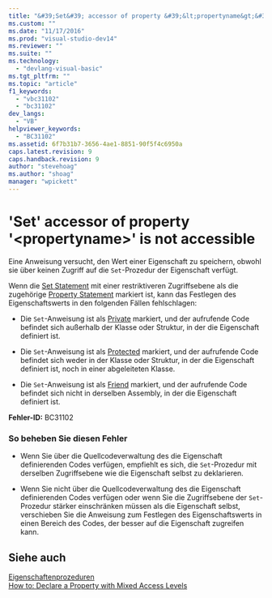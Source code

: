 ```yaml
---
title: "&#39;Set&#39; accessor of property &#39;&lt;propertyname&gt;&#39; is not accessible | Microsoft Docs"
ms.custom: ""
ms.date: "11/17/2016"
ms.prod: "visual-studio-dev14"
ms.reviewer: ""
ms.suite: ""
ms.technology: 
  - "devlang-visual-basic"
ms.tgt_pltfrm: ""
ms.topic: "article"
f1_keywords: 
  - "vbc31102"
  - "bc31102"
dev_langs: 
  - "VB"
helpviewer_keywords: 
  - "BC31102"
ms.assetid: 6f7b31b7-3656-4ae1-8851-90f5f4c6950a
caps.latest.revision: 9
caps.handback.revision: 9
author: "stevehoag"
ms.author: "shoag"
manager: "wpickett"
---
```

# &#39;Set&#39; accessor of property &#39;&lt;propertyname&gt;&#39; is not accessible
Eine Anweisung versucht, den Wert einer Eigenschaft zu speichern, obwohl sie über keinen Zugriff auf die `Set`\-Prozedur der Eigenschaft verfügt.  
  
 Wenn die [Set Statement](../../../visual-basic/language-reference/statements/set-statement.md) mit einer restriktiveren Zugriffsebene als die zugehörige [Property Statement](../../../visual-basic/language-reference/statements/property-statement.md) markiert ist, kann das Festlegen des Eigenschaftswerts in den folgenden Fällen fehlschlagen:  
  
-   Die `Set`\-Anweisung ist als [Private](../../../visual-basic/language-reference/modifiers/private.md) markiert, und der aufrufende Code befindet sich außerhalb der Klasse oder Struktur, in der die Eigenschaft definiert ist.  
  
-   Die `Set`\-Anweisung ist als [Protected](../../../visual-basic/language-reference/modifiers/protected.md) markiert, und der aufrufende Code befindet sich weder in der Klasse oder Struktur, in der die Eigenschaft definiert ist, noch in einer abgeleiteten Klasse.  
  
-   Die `Set`\-Anweisung ist als [Friend](../../../visual-basic/language-reference/modifiers/friend.md) markiert, und der aufrufende Code befindet sich nicht in derselben Assembly, in der die Eigenschaft definiert ist.  
  
 **Fehler\-ID:** BC31102  
  
### So beheben Sie diesen Fehler  
  
-   Wenn Sie über die Quellcodeverwaltung des die Eigenschaft definierenden Codes verfügen, empfiehlt es sich, die `Set`\-Prozedur mit derselben Zugriffsebene wie die Eigenschaft selbst zu deklarieren.  
  
-   Wenn Sie nicht über die Quellcodeverwaltung des die Eigenschaft definierenden Codes verfügen oder wenn Sie die Zugriffsebene der `Set`\-Prozedur stärker einschränken müssen als die Eigenschaft selbst, verschieben Sie die Anweisung zum Festlegen des Eigenschaftswerts in einen Bereich des Codes, der besser auf die Eigenschaft zugreifen kann.  
  
## Siehe auch  
 [Eigenschaftenprozeduren](../../../visual-basic/programming-guide/language-features/procedures/property-procedures.md)   
 [How to: Declare a Property with Mixed Access Levels](../../../visual-basic/programming-guide/language-features/procedures/how-to-declare-a-property-with-mixed-access-levels.md)